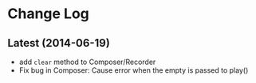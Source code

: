 
# Change Log

## Latest (2014-06-19)

- add `clear` method to Composer/Recorder
- Fix bug in Composer: Cause error when the empty is passed to play()
